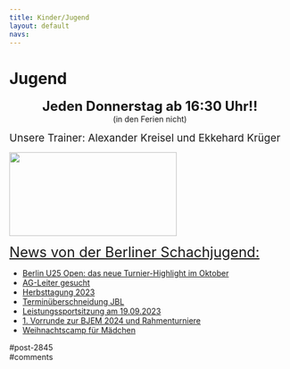 ```yaml
---
title: Kinder/Jugend 
layout: default
navs:
---
```

<div class="post-2845 page type-page status-publish hentry" id="post-2845">
<h1 class="entry-title">Jugend</h1>
<div class="entry-content">
<p style="text-align: center;"><strong><span style="font-size: 18pt;">Jeden Donnerstag ab 16:30 Uhr!!</span><br/>
</strong>(in den Ferien nicht)</p>
<p><span style="font-size: 14pt;">Unsere Trainer: Alexander Kreisel und Ekkehard Krüger</span></p>
<p><a href="https://www.narva-schach.de/wordpress/wp-content/uploads/2018/03/0002farbe.jpg"><img alt="" class="size-medium wp-image-3899 aligncenter" decoding="async" height="150" sizes="(max-width: 300px) 100vw, 300px" src="https://www.narva-schach.de/wordpress/wp-content/uploads/2018/03/0002farbe-300x150.jpg" srcset="https://www.narva-schach.de/wordpress/wp-content/uploads/2018/03/0002farbe-300x150.jpg 300w, https://www.narva-schach.de/wordpress/wp-content/uploads/2018/03/0002farbe-768x384.jpg 768w, https://www.narva-schach.de/wordpress/wp-content/uploads/2018/03/0002farbe-1024x512.jpg 1024w, https://www.narva-schach.de/wordpress/wp-content/uploads/2018/03/0002farbe.jpg 1184w" width="300"/></a></p>
<p><span style="text-decoration-line: underline; font-size: 1.8em;">News von der Berliner Schachjugend:</span></p>
<ul><!--via SimplePie with RSSImport--><li><a href="https://www.schachjugend-in-berlin.de/berlin-u25-open-das-neue-turnier-highlight-im-oktober/" title="Berlin U25 Open: das neue Turnier-Highlight im Oktober">Berlin U25 Open: das neue Turnier-Highlight im Oktober</a></li><li><a href="https://www.schachjugend-in-berlin.de/ag-leiter-gesucht-2/" title="AG-Leiter gesucht">AG-Leiter gesucht</a></li><li><a href="https://www.schachjugend-in-berlin.de/herbsttagung-2023/" title="Herbsttagung 2023">Herbsttagung 2023</a></li><li><a href="https://www.schachjugend-in-berlin.de/terminueberschneidung-jbl/" title="Terminüberschneidung JBL">Terminüberschneidung JBL</a></li><li><a href="https://www.schachjugend-in-berlin.de/leistungssportsitzung-am-19-09-2023/" title="Leistungssportsitzung am 19.09.2023">Leistungssportsitzung am 19.09.2023</a></li><li><a href="https://www.schachjugend-in-berlin.de/1-vorrunde-zur-bjem-2024-und-rahmenturniere/" title="1. Vorrunde zur BJEM 2024 und Rahmenturniere">1. Vorrunde zur BJEM 2024 und Rahmenturniere</a></li><li><a href="https://www.schachjugend-in-berlin.de/weihnachtscamp-fuer-maedchen-3/" title="Weihnachtscamp für Mädchen">Weihnachtscamp für Mädchen</a></li></ul>
</div><!-- .entry-content -->
</div> #post-2845 
<div id="comments">
</div> #comments 
